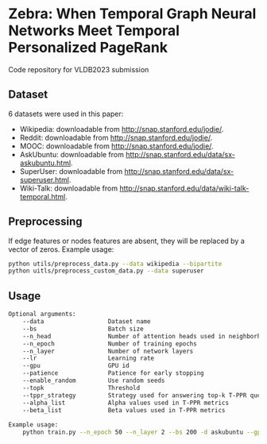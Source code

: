 Zebra: When Temporal Graph Neural Networks Meet Temporal Personalized PageRank
=============================================================================

Code repository for VLDB2023 submission

## Dataset
6 datasets were used in this paper:

- Wikipedia: downloadable from http://snap.stanford.edu/jodie/.
- Reddit: downloadable from http://snap.stanford.edu/jodie/.
- MOOC: downloadable from http://snap.stanford.edu/jodie/.
- AskUbuntu: downloadable from http://snap.stanford.edu/data/sx-askubuntu.html.
- SuperUser: downloadable from http://snap.stanford.edu/data/sx-superuser.html.
- Wiki-Talk: downloadable from http://snap.stanford.edu/data/wiki-talk-temporal.html.

## Preprocessing
If edge features or nodes features are absent, they will be replaced by a vector of zeros. Example usage:
```sh
python utils/preprocess_data.py --data wikipedia --bipartite
python uitls/preprocess_custom_data.py --data superuser
```


## Usage
```sh
Optional arguments:
    --data                  Dataset name
    --bs                    Batch size
    --n_head                Number of attention heads used in neighborhood aggregation
    --n_epoch               Number of training epochs
    --n_layer               Number of network layers
    --lr                    Learning rate
    --gpu                   GPU id
    --patience              Patience for early stopping
    --enable_random         Use random seeds
    --topk                  Threshold
    --tppr_strategy         Strategy used for answering top-k T-PPR query [streaming|pruning]
    --alpha_list            Alpha values used in T-PPR metrics
    --beta_list             Beta values used in T-PPR metrics
    
Example usage:
    python train.py --n_epoch 50 --n_layer 2 --bs 200 -d askubuntu --gpu 0  --optimize_memory --new --reuse --budget 1000 --lr 1e-6
```
